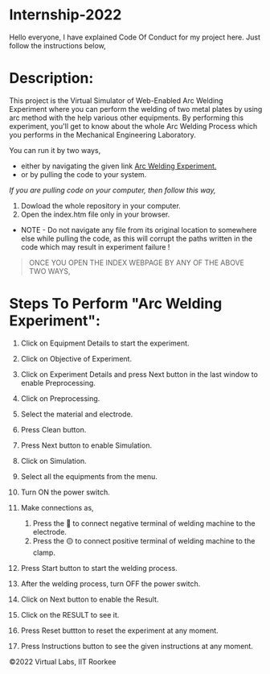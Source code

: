 # Internship-2022
Hello everyone, I have explained Code Of Conduct for my project here. Just follow the instructions below,

# Description: 
This project is the Virtual Simulator of Web-Enabled Arc Welding Experiment where you can perform the welding of two metal plates by using arc method with the help various other equipments. By performing this experiment, you'll get to know about the whole Arc Welding Process which you performs in the Mechanical Engineering Laboratory.

You can run it by two ways,
* either by navigating the given link [Arc Welding Experiment.](https://raj-official.github.io/Internship-2022/)
* or by pulling the code to your system.

*If you are pulling code on your computer, then follow this way,*
1. Dowload the whole repository in your computer.
2. Open the index.htm file only in your browser.
* NOTE - Do not navigate any file from its original location to somewhere else while pulling the code, as this will corrupt the paths written in the code which may result in experiment failure !

>ONCE YOU OPEN THE INDEX WEBPAGE BY ANY OF THE ABOVE TWO WAYS,

# Steps To Perform "Arc Welding Experiment":
1. Click on Equipment Details to start the experiment.

2. Click on Objective of Experiment.

3. Click on Experiment Details and press Next button in the last window to enable Preprocessing.

4. Click on Preprocessing.

5. Select the material and electrode.

6. Press Clean button.

7. Press Next button to enable Simulation.

8. Click on Simulation.

9. Select all the equipments from the menu.

10. Turn ON the power switch.

11. Make connections as,
    1. Press the 🔵 to connect negative terminal of welding machine to the electrode.
    2. Press the 🟡 to connect positive terminal of welding machine to the clamp.

12. Press Start button to start the welding process.

13. After the welding process, turn OFF the power switch.

14. Click on Next button to enable the Result.

15. Click on the RESULT to see it.

16. Press Reset buttton to reset the experiment at any moment.

17. Press Instructions button to see the given instructions at any moment.

©2022 Virtual Labs, IIT Roorkee
